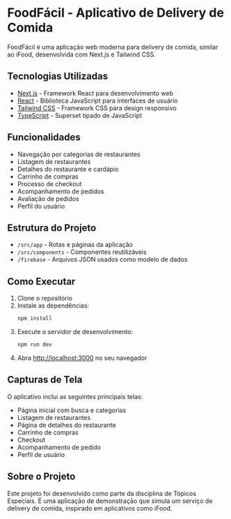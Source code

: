 # FoodFácil - Aplicativo de Delivery de Comida

FoodFácil é uma aplicação web moderna para delivery de comida, similar ao iFood, desenvolvida com Next.js e Tailwind CSS.

## Tecnologias Utilizadas

- [Next.js](https://nextjs.org/) - Framework React para desenvolvimento web
- [React](https://reactjs.org/) - Biblioteca JavaScript para interfaces de usuário
- [Tailwind CSS](https://tailwindcss.com/) - Framework CSS para design responsivo
- [TypeScript](https://www.typescriptlang.org/) - Superset tipado de JavaScript

## Funcionalidades

- Navegação por categorias de restaurantes
- Listagem de restaurantes
- Detalhes do restaurante e cardápio
- Carrinho de compras
- Processo de checkout
- Acompanhamento de pedidos
- Avaliação de pedidos
- Perfil do usuário

## Estrutura do Projeto

- `/src/app` - Rotas e páginas da aplicação
- `/src/components` - Componentes reutilizáveis
- `/firebase` - Arquivos JSON usados como modelo de dados

## Como Executar

1. Clone o repositório
2. Instale as dependências:
   ```bash
   npm install
   ```
3. Execute o servidor de desenvolvimento:
   ```bash
   npm run dev
   ```
4. Abra [http://localhost:3000](http://localhost:3000) no seu navegador

## Capturas de Tela

O aplicativo inclui as seguintes principais telas:

- Página inicial com busca e categorias
- Listagem de restaurantes
- Página de detalhes do restaurante
- Carrinho de compras
- Checkout
- Acompanhamento de pedido
- Perfil de usuário

## Sobre o Projeto

Este projeto foi desenvolvido como parte da disciplina de Tópicos Especiais. É uma aplicação de demonstração que simula um serviço de delivery de comida, inspirado em aplicativos como iFood.
